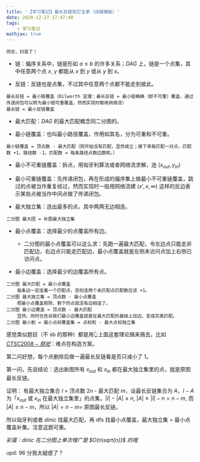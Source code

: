 ```yaml
---
title: '【学习笔记】最长反链和它全家（详细揭秘）'
date: 2020-12-27 17:47:40
tags: 
    - 学习笔记
mathjax: true
---
```


```
同志，扫盲了！
```

* 链：偏序关系中，链是形如 $a \leq b$ 的许多关系；$DAG$ 上，链是一个点集，其中任意两个点 $x$, $y$ 都能从 $x$ 到 $y$ 或从 $y$ 到 $x$。

* 反链：反链也是点集，不过其中任意两个点都不能走到彼此。

```
最长反链 = 最小链覆盖（Dilworth 定理：最长反链 = 最小链精确（即不可重）覆盖，通过传递闭包可以转为最小链可重覆盖，然而实现时都用网络流）
最长链 = 最小反链覆盖
```

* 最大匹配：$DAG$ 的最大匹配概念同二分图的。

* 最小链覆盖：也叫最小路径覆盖，作用如其名，分为可重和不可重。

```
最小链覆盖 = 顶点数 - 最大匹配（刚开始没有匹配，显然成立；接下来每匹配一对点，匹配数 +1，路径数 -1。匹配数 = 每条路径点数边数和。）
```

* 最小不可重链覆盖：拆点，用匈牙利算法或者网络流求解，连 $(x_{out}, y_{in})$

* 最小可重链覆盖：先传递闭包，再在形成的偏序集上做最小不可重链覆盖，跳过的点被当作重复经过，然而实现时一般用网络流建 $(x', x, \infty)$ 这样的反边表示某些点被当作中间点做了传递闭包。

* 最大独立集：选出最多的点，其中两两无边相连。

```
二分图 最大团 = 补图最大独立集
```

* 最小点覆盖：选择最少的点覆盖所有边。

    * 二分图的最小点覆盖可以这么求：先跑一遍最大匹配，令左边点只能走非匹配边，右边点只能走匹配边，最小点覆盖就是左侧未访问点加上右侧已访问点。

* 最小边覆盖：选择最少的边覆盖所有点。

```
二分图 最大匹配 = 最小点覆盖
    每条边一定连着一个匹配点，否则连两个未匹配点匹配数应该 +1。
二分图 最大独立集 = 顶点数 - 最小点覆盖
    把最小点覆盖剔除，剩下的点就没有边相连了。
二分图 最小边覆盖 = 顶点数 - 最大匹配
    显然。同时也告诉我们最小边覆盖就是在最大匹配的基础上加边，变成完美匹配。
二分图 最小割 = 最小点权覆盖集 = 点权和 - 最大点权独立集
```

感觉类似题目（不 sb 的那种）都是用👆上面这套理论搞来搞去，比如 [$CTSC2008-祭祀$](https://www.luogu.com.cn/problem/P4298)：难点在构造方案。

第二问好想，每个点删除后做一遍最长反链看是否只减小了 $1$。

第一问，先说结论：选出新图所有 $x_{out}$ 和 $x_{in}$ 都在最大独立集里的点，就是原图最长反链。

证明：
有最大独立集合 $I$ = 顶点数 $2n$ - 最大匹配 $m$，设最长反链集合为 $A$，$I - A$ 为「$x_{out}$ 或 $x_{in}$ 在最大独立集里」的点集，$|I| - |A| \leq n$, $|A| \geq |I| - n = n - m$, 而 $|A| \leq n - m$，所以 $|A| = n - m =$ 原图最长反链。

所以匈牙利或者 $dinic$ 找最大匹配，再 dfs 找最小点覆盖，最大独立集 = 最小点覆盖补集。注意这题可重。

*彩蛋：$dinic$ 在二分图上单次增广是 $O(n\sqrt{n})$ 的哦*

upd: $96$ 分我太疑惑了？